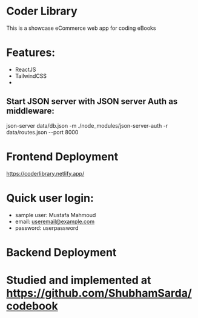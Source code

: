 # Coder Library

This is a showcase eCommerce web app for coding eBooks

# Features:

- ReactJS
- TailwindCSS
-

## Start JSON server with JSON server Auth as middleware:

json-server data/db.json -m ./node_modules/json-server-auth -r data/routes.json --port 8000

# Frontend Deployment

https://coderlibrary.netlify.app/

# Quick user login:

- sample user: Mustafa Mahmoud
- email: useremail@example.com
- password: userpassword

# Backend Deployment

# Studied and implemented at https://github.com/ShubhamSarda/codebook
